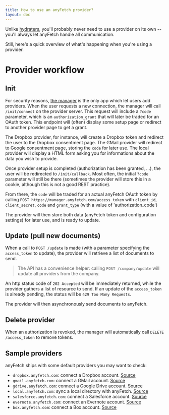 ```yaml
---
title: How to use an anyFetch provider?
layout: doc
---
```


Unlike [hydraters](/guides/using/hydrater.html), you'll probably never need to use a provider on its own -- you'll always let anyFetch handle all communication.

Still, here's a quick overview of what's happening when you're using a provider.

# Provider workflow
## Init
For security reasons, [the manager](https://manager.anyfetch.com) is the only app which let users add providers. When the user requests a new connection, the manager will call `/init/connect` on the provider server. This request will include a `?code` parameter, which is an `authorization_grant` that will later be traded for an OAuth token.
This endpoint will (often) display some setup page or redirect to another provider page to get a grant.

The Dropbox provider, for instance, will create a Dropbox token and redirect the user to the Dropbox consentment page.
The GMail provider will redirect to Google consentment page, storing the `code` for later use.
The local provider will display a HTML form asking you for informations about the data you wish to provide.

Once provider setup is completed (authorization has been granted, ...), the user will be redirected to `/init/callback`. Most often, the initial `?code` parameter will still be there (sometimes the provider will store this in a cookie, although this is not a good REST practice).

From there, the `code` will be traded for an actual anyFetch OAuth token by calling `POST https://manager.anyfetch.com/access_token` with `client_id`,
`client_secret`, `code` and `grant_type` (with a value of 'authorization_code')

The provider will then store both data (anyFetch token and configuration settings) for later use, and is ready to update.

## Update (pull new documents)
When a call to `POST /update` is made (with a parameter specifying the `access_token` to update), the provider will retrieve a list of documents to send.

> The API has a convenience helper: calling `POST /company/update` will update all providers from the company.

An http status code of `202 Accepted` will be immediately returned, while the provider gathers a list of resource to send.
If an update of the `access_token` is already pending, the status will be `429 Too Many Requests`.

The provider will then asynchronously send documents to anyFetch.

## Delete provider
When an authorization is revoked, the manager will automatically call `DELETE /access_token` to remove tokens.

## Sample providers
anyFetch ships with some default providers you may want to check:

* `dropbox.anyfetch.com`: connect a Dropbox account. [Source](https://github.com/AnyFetch/dropbox-provider.anyfetch.com)
* `gmail.anyfetch.com`: connect a GMail account. [Source](https://github.com/AnyFetch/gmail-provider.anyfetch.com)
* `gdrive.anyfetch.com`: connect a Google Drive account. [Source](https://github.com/AnyFetch/gdrive-provider.anyfetch.com)
* `local.anyfetch.com`: sync a local directory with anyFetch. [Source](https://github.com/AnyFetch/local-provider.anyfetch.com)
* `salesforce.anyfetch.com`: connect a Salesforce account. [Source](https://github.com/AnyFetch/salesforce-provider.anyfetch.com)
* `evernote.anyfetch.com`: connect an Evernote account. [Source](https://github.com/AnyFetch/evernote-provider.anyfetch.com)
* `box.anyfetch.com`: connect a Box account. [Source](https://github.com/AnyFetch/box-provider.anyfetch.com)
